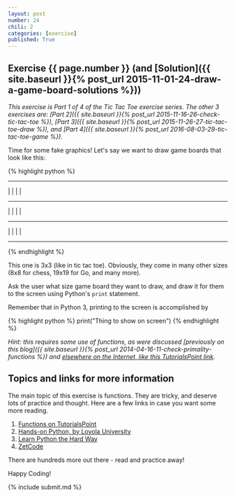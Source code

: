 ```yaml
---
layout: post
number: 24
chili: 2
categories: [exercise]
published: True
---
```


## Exercise {{ page.number }} (and [Solution]({{ site.baseurl }}{% post_url 2015-11-01-24-draw-a-game-board-solutions %}))

_This exercise is Part 1 of 4 of the Tic Tac Toe exercise series. The other 3 exercises are: [Part 2]({{ site.baseurl }}{% post_url 2015-11-16-26-check-tic-tac-toe %}), [Part 3]({{ site.baseurl }}{% post_url 2015-11-26-27-tic-tac-toe-draw %}), and [Part 4]({{ site.baseurl }}{% post_url 2016-08-03-29-tic-tac-toe-game %})._

Time for some fake graphics! Let's say we want to draw game boards that look like this: 

{% highlight python %}
 --- --- --- 
|   |   |   | 
 --- --- ---  
|   |   |   | 
 --- --- ---  
|   |   |   | 
 --- --- --- 
{% endhighlight %}

This one is 3x3 (like in tic tac toe). Obviously, they come in many other sizes (8x8 for chess, 19x19 for Go, and many more).

Ask the user what size game board they want to draw, and draw it for them to the screen using Python's `print` statement. 

Remember that in Python 3, printing to the screen is accomplished by

{% highlight python %}
  print("Thing to show on screen")
{% endhighlight %}

_Hint: this requires some use of functions, as were discussed [previously on this blog]({{ site.baseurl }}{% post_url 2014-04-16-11-check-primality-functions %}) and [elsewhere on the Internet, like this TutorialsPoint link](http://www.tutorialspoint.com/python/python_functions.htm)._

## Topics and links for more information

The main topic of this exercise is functions. They are tricky, and deserve lots of practice and thought. Here are a few links in case you want some more reading.

1. [Functions on TutorialsPoint](http://www.tutorialspoint.com/python/python_functions.htm)
2. [Hands-on Python, by Loyola University](http://anh.cs.luc.edu/python/hands-on/3.1/handsonHtml/functions.html)
3. [Learn Python the Hard Way](http://learnpythonthehardway.org/book/ex21.html)
4. [ZetCode](http://zetcode.com/lang/python/functions/)

There are hundreds more out there - read and practice away!


Happy Coding!

{% include submit.md %}